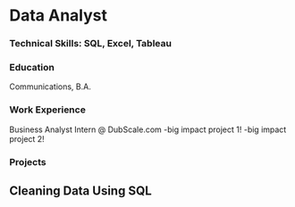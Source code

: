 # Data Analyst
### Technical Skills: SQL, Excel, Tableau

### Education
Communications, B.A.

### Work Experience
Business Analyst Intern @ DubScale.com
-big impact project 1!
-big impact project 2!

### Projects
Cleaning Data Using SQL
-
